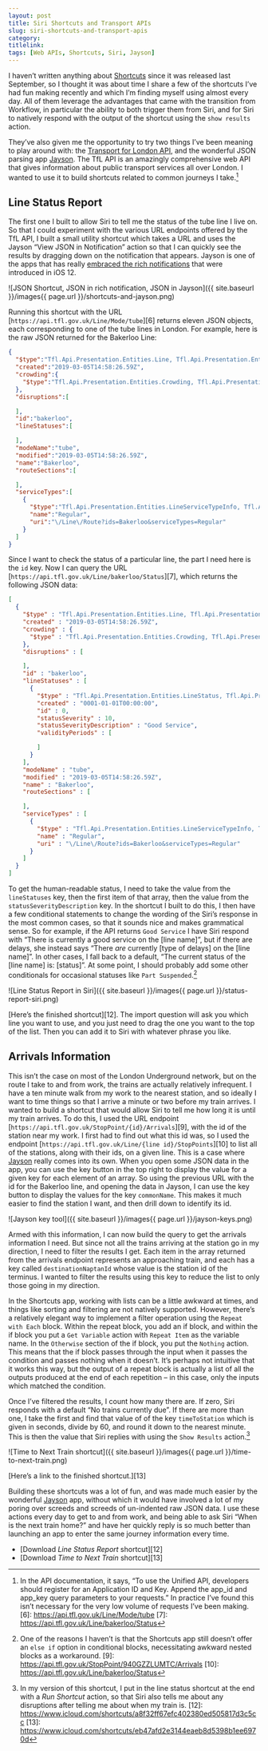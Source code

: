 ```yaml
---
layout: post
title: Siri Shortcuts and Transport APIs
slug: siri-shortcuts-and-transport-apis
category: 
titlelink: 
tags: [Web APIs, Shortcuts, Siri, Jayson]
---
```


I haven’t written anything about [Shortcuts][1] since it was released last September, so I thought it was about time I share a few of the shortcuts I’ve had fun making recently and which I’m finding myself using almost every day. All of them leverage the advantages that came with the transition from Workflow, in particular the ability to both trigger them from Siri, and for Siri to natively respond with the output of the shortcut using the `show results` action.

They’ve also given me the opportunity to try two things I’ve been meaning to play around with: the [Transport for London API][2], and the wonderful JSON parsing app [Jayson][3]. The TfL API is an amazingly comprehensive web API that gives information about public transport services all over London. I wanted to use it to build shortcuts related to common journeys I take.[^5]

## Line Status Report

The first one I built to allow Siri to tell me the status of the tube line I live on. So that I could experiment with the various URL endpoints offered by the TfL API, I built a small utility shortcut which takes a URL and uses the Jayson “View JSON in Notification” action so that I can quickly see the results by dragging down on the notification that appears. Jayson is one of the apps that has really [embraced the rich notifications][4] that were introduced in iOS 12.

![JSON Shortcut, JSON in rich notification, JSON in Jayson]({{ site.baseurl }}/images{{ page.url }}/shortcuts-and-jayson.png)

Running this shortcut with the URL [`https://api.tfl.gov.uk/Line/Mode/tube`][6] returns eleven JSON objects, each corresponding to one of the tube lines in London. For example, here is the raw JSON returned for the Bakerloo Line:
```json
{
  "$type":"Tfl.Api.Presentation.Entities.Line, Tfl.Api.Presentation.Entities",
  "created":"2019-03-05T14:58:26.59Z",
  "crowding":{
    "$type":"Tfl.Api.Presentation.Entities.Crowding, Tfl.Api.Presentation.Entities"
  },
  "disruptions":[

  ],
  "id":"bakerloo",
  "lineStatuses":[

  ],
  "modeName":"tube",
  "modified":"2019-03-05T14:58:26.59Z",
  "name":"Bakerloo",
  "routeSections":[

  ],
  "serviceTypes":[
    {
      "$type":"Tfl.Api.Presentation.Entities.LineServiceTypeInfo, Tfl.Api.Presentation.Entities",
      "name":"Regular",
      "uri":"\/Line\/Route?ids=Bakerloo&serviceTypes=Regular"
    }
  ]
}
```
Since I want to check the status of a particular line, the part I need here is the `id` key. Now I can query the URL [`https://api.tfl.gov.uk/Line/bakerloo/Status`][7], which returns the following JSON data:
```json
[
  {
    "$type" : "Tfl.Api.Presentation.Entities.Line, Tfl.Api.Presentation.Entities",
    "created" : "2019-03-05T14:58:26.59Z",
    "crowding" : {
      "$type" : "Tfl.Api.Presentation.Entities.Crowding, Tfl.Api.Presentation.Entities"
    },
    "disruptions" : [

    ],
    "id" : "bakerloo",
    "lineStatuses" : [
      {
        "$type" : "Tfl.Api.Presentation.Entities.LineStatus, Tfl.Api.Presentation.Entities",
        "created" : "0001-01-01T00:00:00",
        "id" : 0,
        "statusSeverity" : 10,
        "statusSeverityDescription" : "Good Service",
        "validityPeriods" : [

        ]
      }
    ],
    "modeName" : "tube",
    "modified" : "2019-03-05T14:58:26.59Z",
    "name" : "Bakerloo",
    "routeSections" : [

    ],
    "serviceTypes" : [
      {
        "$type" : "Tfl.Api.Presentation.Entities.LineServiceTypeInfo, Tfl.Api.Presentation.Entities",
        "name" : "Regular",
        "uri" : "\/Line\/Route?ids=Bakerloo&serviceTypes=Regular"
      }
    ]
  }
]
```
To get the human-readable status, I need to take the value from the `lineStatuses` key, then the first item of that array, then the value from the `statusSeverityDescription` key. In the shortcut I built to do this, I then have a few conditional statements to change the wording of the Siri’s response in the most common cases, so that it sounds nice and makes grammatical sense. So for example, if the API returns `Good Service` I have Siri respond with “There is currently a good service on the [line name]”, but if there are delays, she instead says “There *are* currently [type of delays] on the [line name]”. In other cases, I fall back to a default, “The current status of the [line name] is: [status]”. At some point, I should probably add some other conditionals for occasional statuses like `Part Suspended`.[^8]

![Line Status Report in Siri]({{ site.baseurl }}/images{{ page.url }}/status-report-siri.png)

[Here’s the finished shortcut][12]. The import question will ask you which line you want to use, and you just need to drag the one you want to the top of the list. Then you can add it to Siri with whatever phrase you like.

## Arrivals Information

This isn’t the case on most of the London Underground network, but on the route I take to and from work, the trains are actually relatively infrequent. I have a ten minute walk from my work to the nearest station, and so ideally I want to time things so that I arrive a minute or two before my train arrives. I wanted to build a shortcut that would allow Siri to tell me how long it is until my train arrives. To do this, I used the URL endpoint [`https://api.tfl.gov.uk/StopPoint/{id}/Arrivals`][9], with the id of the station near my work. I first had to find out what this id was, so I used the endpoint [`https://api.tfl.gov.uk/Line/{line id}/StopPoints`][10] to list all of the stations, along with their ids, on a given line. This is a case where [Jayson][3] really comes into its own. When you open some JSON data in the app, you can use the key button in the top right to display the value for a given key for each element of an array. So using the previous URL with the id for the Bakerloo line, and opening the data in Jayson, I can use the key button to display the values for the key `commonName`. This makes it much easier to find the station I want, and then drill down to identify its id.

![Jayson key tool]({{ site.baseurl }}/images{{ page.url }}/jayson-keys.png)

Armed with this information, I can now build the query to get the arrivals information I need. But since not all the trains arriving at the station go in my direction, I need to filter the results I get. Each item in the array returned from the arrivals endpoint represents an approaching train, and each has a key called `destinationNaptanId` whose value is the station id of the terminus. I wanted to filter the results using this key to reduce the list to only those going in my direction. 

In the Shortcuts app, working with lists can be a little awkward at times, and things like sorting and filtering are not natively supported. However, there’s a relatively elegant way to implement a filter operation using the `Repeat with Each` block. Within the repeat block, you add an if block, and within the if block you put a `Get Variable` action with `Repeat Item` as the variable name. In the `Otherwise` section of the if block, you put the `Nothing` action. This means that the if block passes through the input when it passes the condition and passes nothing when it doesn’t. It’s perhaps not intuitive that it works this way, but the output of a repeat block is actually a list of all the outputs produced at the end of each repetition – in this case, only the inputs which matched the condition.

Once I’ve filtered the results, I count how many there are. If zero, Siri responds with a default “No trains currently due”. If there are more than one, I take the first and find that value of of the key `timeToStation` which is given in seconds, divide by 60, and round it down to the nearest minute. This is then the value that Siri replies with using the `Show Results` action.[^11]

![Time to Next Train shortcut]({{ site.baseurl }}/images{{ page.url }}/time-to-next-train.png)

[Here’s a link to the finished shortcut.][13]

Building these shortcuts was a lot of fun, and was made much easier by the wonderful [Jayson][3] app, without which it would have involved a lot of my poring over screeds and screeds of un-indented raw JSON data. I use these actions every day to get to and from work, and being able to ask Siri “When is the next train home?” and have her quickly reply is so much better than launching an app to enter the same journey information every time.

- [Download _Line Status Report_ shortcut][12]
- [Download _Time to Next Train_ shortcut][13]

[1]: https://itunes.apple.com/gb/app/shortcuts/id915249334?mt=8&uo=4
[2]: https://api.tfl.gov.uk
[3]: https://itunes.apple.com/gb/app/jayson/id1447750768?mt=8&uo=4
[4]: https://www.macstories.net/reviews/inspecting-json-files-on-ios-with-jayson/#shortcuts-and-rich-notifications
[^5]: In the API documentation, it says, “To use the Unified API, developers should register for an Application ID and Key. Append the app_id and app_key query parameters to your requests.” In practice I’ve found this isn’t necessary for the very low volume of requests I’ve been making.
[6]: https://api.tfl.gov.uk/Line/Mode/tube
[7]: https://api.tfl.gov.uk/Line/bakerloo/Status
[^8]: One of the reasons I haven’t is that the Shortcuts app still doesn’t offer an `else if` option in conditional blocks, necessitating awkward nested blocks as a workaround.
[9]: https://api.tfl.gov.uk/StopPoint/940GZZLUMTC/Arrivals
[10]: https://api.tfl.gov.uk/Line/bakerloo/Status
[^11]: In my version of this shortcut, I put in the line status shortcut at the end with a _Run Shortcut_ action, so that Siri also tells me about any disruptions after telling me about when my train is.
[12]: https://www.icloud.com/shortcuts/a8f32ff67efc402380ed505817d3c5cc
[13]: https://www.icloud.com/shortcuts/eb47afd2e3144eaeb8d5398b1ee6970d